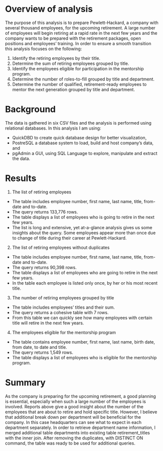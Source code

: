 # Overview of analysis

The purpose of this analysis is to prepare Pewlett-Hackard, a company with several thousand employees, for the upcoming retirement. A large number of employees will begin retiring at a rapid rate in the next few years and the company wants to be prepared with the retirement packages, open positions and employees’ training. In order to ensure a smooth transition this analysis focuses on the following:

1. Identify the retiring employees by their title.
2. Determine the sum of retiring employees grouped by title.
3. Identify the employees eligible for participation in the mentorship program.
4. Determine the number of roles-to-fill grouped by title and department.
5. Determine the number of qualified, retirement-ready employees to mentor the next generation grouped by title and department.

# Background
The data is gathered in six CSV files and the analysis is performed using relational databases. In this analysis I am using:

- QuickDBD to create quick database design for better visualization,
- PostreSQL a database system to load, build and host company’s data, and
- pgAdmin a GUI, using SQL Language to explore, manipulate and extract the data.


# Results
1. The list of retiring employees

- The table includes employee number, first name, last name, title, from-date and to-date.
- The query returns 133,776 rows.
- The table displays a list of employees who is going to retire in the next few years.
- The list is long and extensive, yet at-a-glance analysis gives us some insights about the query. Some employees appear more than once due to change of title during their career at Pewlett-Hackard.

2. The list of retiring employees without duplicates

- The table includes employee number, first name, last name, title, from-date and to-date.
- The query returns 90,398 rows.
- The table displays a list of employees who are going to retire in the next few years.
- In the table each employee is listed only once, by her or his most recent title.

3. The number of retiring employees grouped by title

- The table includes employees’ titles and their sum.
- The query returns a cohesive table with 7 rows.
- From this table we can quickly see how many employees with certain title will retire in the next few years.

4. The employees eligible for the mentorship program

- The table contains employee number, first name, last name, birth date, from date, to date and title.
- The query returns 1,549 rows.
- The table displays a list of employees who is eligible for the mentorship program.

# Summary

As the company is preparing for the upcoming retirement, a good planning is essential, especially when such a large number of the employees is involved. Reports above give a good insight about the number of the employees that are about to retire and hold specific title. However, I believe that additional break down per department will be beneficial for the company. In this case headquarters can see what to expect in each department separately. In order to retrieve department name information, I merged additional table departments into existing table retirement_titles with the inner join. After removing the duplicates, with DISTINCT ON command, the table was ready to be used for additional queries.
